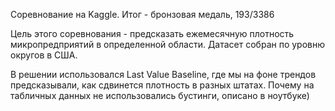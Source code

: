Соревнование на Kaggle. Итог - бронзовая медаль, 193/3386

Цель этого соревнования - предсказать ежемесячную плотность микропредприятий в определенной области. Датасет собран по уровню округов в США.

В решении использовался Last Value Baseline, где мы на фоне трендов предсказывали, как сдвинется плотность в разных штатах. Почему на табличных данных не использовались бустинги, описано в ноутбуке)
